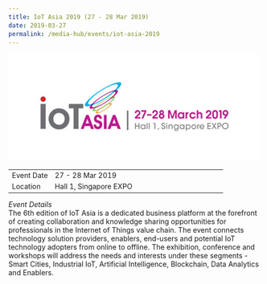 ```yaml
---
title: IoT Asia 2019 (27 - 28 Mar 2019)
date: 2019-03-27
permalink: /media-hub/events/iot-asia-2019
---
```

![IoT Asia 2019](/images/media-hub/events/till-2020/iot-asia-2019.jpeg)

<table style="width:100%">
  <tr>
    <td style="width:20%">Event Date</td>	
    <td style="width:80%">27 - 28 Mar 2019</td>	
  </tr>
  <tr>
	<td>Location</td>
	<td>Hall 1, Singapore EXPO</td>	
  </tr>
</table>

*Event Details*<br>	
The 6th edition of IoT Asia is a dedicated business platform at the forefront of creating collaboration and knowledge sharing opportunities for professionals in the Internet of Things value chain. The event connects technology solution providers, enablers, end-users and potential IoT technology adopters from online to offline. The exhibition, conference and workshops will address the needs and interests under these segments - Smart Cities, Industrial IoT, Artificial Intelligence, Blockchain, Data Analytics and Enablers.